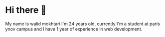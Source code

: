 # Hi there 👋

My name is walid mokhtari I'm 24 years old, currently I'm a student at paris ynov campus and I have 1 year of experience in web development.
